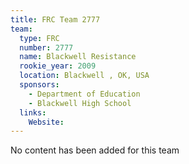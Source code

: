 ```yaml
---
title: FRC Team 2777
team:
  type: FRC
  number: 2777
  name: Blackwell Resistance
  rookie_year: 2009
  location: Blackwell , OK, USA
  sponsors:
    - Department of Education
    - Blackwell High School
  links:
    Website: 
---
```

No content has been added for this team
